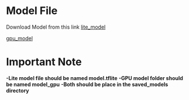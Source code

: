 # Model File

Download Model from this link
[lite_model](https://drive.google.com/file/d/1-MILXO1Krz81o5HWXGWgJrYebSsvRWvB/view?usp=sharing)

[gpu_model](https://drive.google.com/drive/folders/1vl9HQc0R6OCGgjJFJFRiJcrWpPEqRygI?usp=drive_link)

# Important Note

<strong>-Lite model file should be named model.tflite</strong>
<strong>-GPU model folder should be named model_gpu</strong>
<strong>-Both should be place in the saved_models directory</strong>
